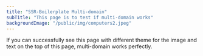 ```yaml
---
title: "SSR-Boilerplate Multi-domain"
subTitle: "This page is to test if multi-domain works"
backgroundImage: "/public/img/computers2.jpeg"
---
```


If you can successfully see this page with different theme for the image and text on the top of this page, multi-domain works perfectly.